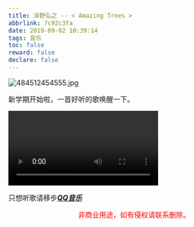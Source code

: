 ```yaml
---
title: 泽野弘之 -- < Amazing Trees >
abbrlink: 7c92c3fa
date: 2019-09-02 10:39:14
tags: 音乐
toc: false
reward: false
declare: false
---
```


![484512454555.jpg](https://cdn.anyway1314.cn/image484512454555.jpg-title)

新学期开始啦，一首好听的歌唤醒一下。
<!-- more -->

<video src="https://cdn.anyway1314.cn/amazingtrees.mp4" controls="controls">
your browser does not support the video tag
</video>

只想听歌请移步[***QQ音乐***](https://i.y.qq.com/v8/playsong.html?songid=204082221&source=yqq#wechat_redirect)
<p style="color:red " align ="center">非商业用途，如有侵权请联系删除。<p>

